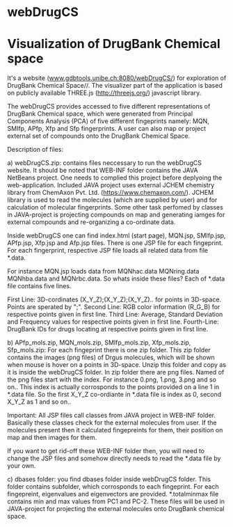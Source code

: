 # webDrugCS



Visualization of DrugBank Chemical space
========================================

It's a website (www.gdbtools.unibe.ch:8080/webDrugCS/) for exploration of DrugBank Chemical Space//. The visualizer part of the application is based on publicly available THREE.js (http://threejs.org/) javascript library.

The webDrugCS provides accessed to five different representations of DrugBank Chemical space, which were generated from Principal Components Analysis (PCA) of five different fingeprints namely: MQN, SMIfp, APfp, Xfp and Sfp fingerprints. A user can also map or project external set of compounds onto the DrugBank Chemical Space.

Description of files:

a) webDrugCS.zip: contains files neccessary to run the webDrugCS website. It should be noted that WEB-INF folder contains the JAVA  NetBeans project. One needs to complied this project before deplyoing the web-application. Included JAVA project uses external JCHEM chemistry library from ChemAxon Pvt. Ltd. (https://www.chemaxon.com/). JCHEM library is used to read the molecules (which are supplied by user) and for calculation of molecular fingerprints. Some other task perfomed by classes in JAVA-project is projecting compounds on map and generating iamges for external compounds and re-organizing a co-ordinate data. 

Inside webDrugCS one can find index.html (start page), MQN.jsp, SMIfp.jsp, APfp.jsp, Xfp.jsp and Afp.jsp files. There is one JSP file for each fingeprint. For each fingerprint, respective JSP file loads all related data from file *.data. 

For instance MQN.jsp loads data from MQNhac.data MQNring.data MQNhba.data and MQNrbc.data. So whats inside these files? Each of *.data file contains five lines. 

First Line: 3D-cordinates (X_Y_Z);(X_Y_Z);(X_Y_Z).. for points in 3D-space. Points are sperated by ";". 
Second Line: RGB color information (R_G_B) for respective points given in first line.
Third Line: Average, Standard Deviation and Frequency values for respective points given in first line.
Fourth-Line: DrugBank IDs for drugs locating at respective points given in first line.

b) APfp_mols.zip, MQN_mols.zip, SMIfp_mols.zip, Xfp_mols.zip, Sfp_mols.zip: For each fingeprint there is one zip folder. This zip folder contains the images (png files) of Drgus molecules, which will be shown when mouse is hover on a points in 3D-space. Unzip this folder and copy as it is inside the webDrugCS folder. In zip folder there are png files. Named of the png files start with the index. For instance 0.png, 1.png, 3.png and so on.. This index is actually corrosponds to the points provided on a line 1 in *.data file. So the first X_Y_Z co-ordiante in *.data file is index as 0, second X_Y_Z as 1 and so on.. 

Important: All JSP files call classes from JAVA project in WEB-INF folder. Basically these classes check for the external molecules from user. If the molecules present then it calculated fingepreints for them, their position on map and then images for them. 

If you want to get rid-off these WEB-INF folder then, you will need to change the JSP files and somehow directly needs to read the *.data file by your own. 

c) dbases folder: you find dbases folder inside webDrugCS folder. This folder contains subfolder, which corrosponds to each fingeprint. For each fingepreint, eigenvalues and eigenvectors are provided. *.totalminmax file contains min and max values from PC1 and PC-2. These files will be used in JAVA-project for projecting the external molecules onto DrugBank chemical space.   
